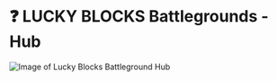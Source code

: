 # ❓ LUCKY BLOCKS Battlegrounds - Hub

![Image of Lucky Blocks Battleground Hub](https://gyazo.com/563541a70d59f997f4499d12b0876d01)
